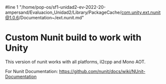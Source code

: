 #line 1 "/home/pop-os/sf1-unidad2-ev-2022-20-ampersand/Evaluacion_Unidad2/Library/PackageCache/com.unity.ext.nunit@1.0.6/Documentation~/ext.nunit.md"
# Custom Nunit build to work with Unity

This version of nunit works with all platforms, il2cpp and Mono AOT.

For Nunit Documentation:
https://github.com/nunit/docs/wiki/NUnit-Documentation
